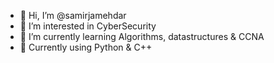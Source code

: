 - 👋 Hi, I’m @samirjamehdar
- 👀 I’m interested in CyberSecurity
- 🌱 I’m currently learning Algorithms, datastructures & CCNA
- :chocolate_bar: Currently using Python & C++



<!---
samirjamehdar/samirjamehdar is a ✨ special ✨ repository because its `README.md` (this file) appears on your GitHub profile.
You can click the Preview link to take a look at your changes.
--->
